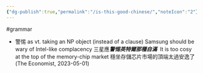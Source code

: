 ```yaml
---
{"dg-publish":true,"permalink":"/is-this-good-chinese/","noteIcon":"2"}
---
```


#grammar 
- 警惕 as vt. taking an NP object (instead of a clause)
Samsung should be wary of Intel-like complacency
三星應***警惕英特爾那種自滿*** 
It is too cosy at the top of the memory-chip market
穩坐存儲芯片市場的頂端太過安逸了
(The Economist, 2023-05-01)